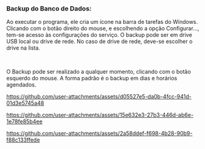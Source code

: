 <h3>Backup do Banco de Dados:</h3>


Ao executar o programa, ele cria um ícone na barra de tarefas do Windows. Clicando com o botão direito do mouse, e escolhendo a opção Configurar..., tem-se acesso às configurações do serviço. O backup pode ser em drive USB local ou drive de rede. No caso de drive de rede, deve-se escolher o drive na lista.

<br>

O Backup pode ser realizado a qualquer momento, clicando com o botão esquerdo do mouse. A forma padrão é o backup em dias e horários agendados.

https://github.com/user-attachments/assets/d05527e5-da0b-4fcc-941d-01d3e5745a48


https://github.com/user-attachments/assets/15e632e3-27b3-446d-ab6e-1e78fe85b4ee


https://github.com/user-attachments/assets/2a58ddef-f698-4b28-90b9-f88c133ffede
